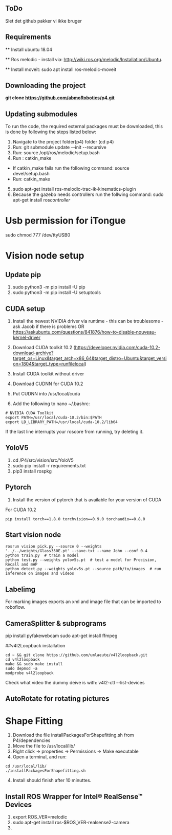 ## ToDo
Slet det github pakker vi ikke bruger

## Requirements
** Install ubuntu 18.04

** Ros melodic - install via: http://wiki.ros.org/melodic/Installation/Ubuntu.

** Install moveit: sudo apt install ros-melodic-moveit
## Downloading the project
**git clone https://github.com/abmoRobotics/p4.git**
## Updating submodules
To run the code, the required external packages must be downloaded, this is done by following the steps listed below:
1. Navigate to the project folder(p4) folder (cd p4)
2. Run: git submodule update --init --recursive
3. Run: source /opt/ros/melodic/setup.bash
4. Run : catkin_make
  - If catkin_make fails run the following command: source devel/setup.bash
  - Run: catkin_make
5. sudo apt-get install ros-melodic-trac-ik-kinematics-plugin
6. Because the gazebo needs controllers run the follwing command: sudo apt-get install ros*controller*


# Usb permission for iTongue
sudo chmod 777 /dev/ttyUSB0


# Vision node setup

## Update pip
1. sudo python3 -m pip install -U pip
2. sudo python3 -m pip install -U setuptools

## CUDA setup

1. Install the newest NVIDIA driver via runtime - this can be troublesome - ask Jacob if there is problems OR https://askubuntu.com/questions/841876/how-to-disable-nouveau-kernel-driver

2. Download CUDA toolkit 10.2 (https://developer.nvidia.com/cuda-10.2-download-archive?target_os=Linux&target_arch=x86_64&target_distro=Ubuntu&target_version=1804&target_type=runfilelocal)
3. Install CUDA toolkit without driver
4. Download CUDNN for CUDA 10.2
5. Put CUDNN into /usr/local/cuda

6. Add the following to nano ~/.bashrc:
```
# NVIDIA CUDA Toolkit
export PATH=/usr/local/cuda-10.2/bin:$PATH
export LD_LIBRARY_PATH=/usr/local/cuda-10.2/lib64
```

If the last line interrupts your roscore from running, try deleting it.

## YoloV5
1. cd /P4/src/vision/src/YoloV5
2. sudo pip install -r requirements.txt
3. pip3 install rospkg

## Pytorch
1. Install the version of pytorch that is available for your version of CUDA

For CUDA 10.2
```
pip install torch==1.8.0 torchvision==0.9.0 torchaudio==0.8.0
```

## Start vision node 
```
rosrun vision pick.py --source 0 --weights '../../weights/Glass350E.pt' --save-txt --name John --conf 0.4
python train.py  # train a model
python test.py --weights yolov5s.pt  # test a model for Precision, Recall and mAP
python detect.py --weights yolov5s.pt --source path/to/images  # run inference on images and videos
```
## Labelimg
For marking images
exports an xml and image file that can be imported to roboflow.

## CameraSplitter & subprograms
pip install pyfakewebcam
sudo apt-get install ffmpeg

##v4l2Loopback installation
```
cd ~ && git clone https://github.com/umlaeute/v4l2loopback.git
cd v4l2loopback
make && sudo make install
sudo depmod -a
modprobe v4l2loopback 
```
Check what video the dummy deive is with:
v4l2-ctl --list-devices

## AutoRotate for rotating pictures

# Shape Fitting
1. Download the file installPackagesForShapefitting.sh from P4/dependencies
2. Move the file to /usr/local/lib/
3. Right click -> properties -> Permissions -> Make executable
4. Open a terminal, and run:
```
cd /usr/local/lib/
./installPackagesForShapefitting.sh
```
4. Install should finish after 10 minuttes.

## Install ROS Wrapper for Intel® RealSense™ Devices 
1. export ROS_VER=melodic 
2. sudo apt-get install ros-$ROS_VER-realsense2-camera
3. 
